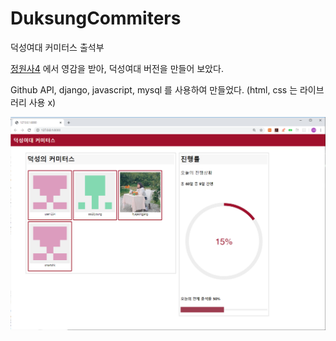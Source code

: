 # DuksungCommiters
덕성여대 커미터스 출석부

<a href="https://github.com/junho85/garden4">정원사4</a> 에서 영감을 받아, 덕성여대 버전을 만들어 보았다.

Github API, django, javascript, mysql 를 사용하여 만들었다. (html, css 는 라이브러리 사용 x)

<img src="img_for_git/page1.PNG"> 
